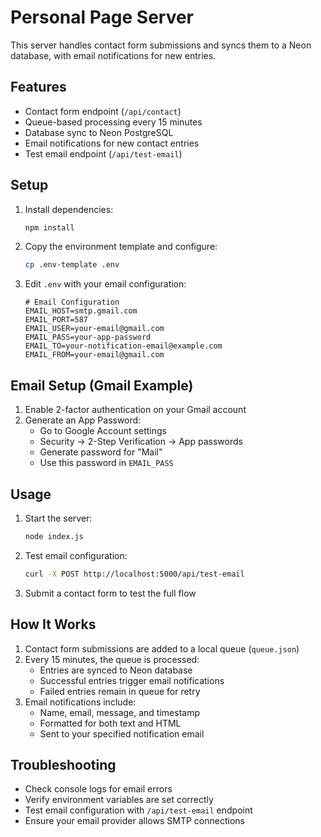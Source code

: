 # Personal Page Server

This server handles contact form submissions and syncs them to a Neon database, with email notifications for new entries.

## Features

- Contact form endpoint (`/api/contact`)
- Queue-based processing every 15 minutes
- Database sync to Neon PostgreSQL
- Email notifications for new contact entries
- Test email endpoint (`/api/test-email`)

## Setup

1. Install dependencies:
   ```bash
   npm install
   ```

2. Copy the environment template and configure:
   ```bash
   cp .env-template .env
   ```

3. Edit `.env` with your email configuration:
   ```env
   # Email Configuration
   EMAIL_HOST=smtp.gmail.com
   EMAIL_PORT=587
   EMAIL_USER=your-email@gmail.com
   EMAIL_PASS=your-app-password
   EMAIL_TO=your-notification-email@example.com
   EMAIL_FROM=your-email@gmail.com
   ```

## Email Setup (Gmail Example)

1. Enable 2-factor authentication on your Gmail account
2. Generate an App Password:
   - Go to Google Account settings
   - Security → 2-Step Verification → App passwords
   - Generate password for "Mail"
   - Use this password in `EMAIL_PASS`

## Usage

1. Start the server:
   ```bash
   node index.js
   ```

2. Test email configuration:
   ```bash
   curl -X POST http://localhost:5000/api/test-email
   ```

3. Submit a contact form to test the full flow

## How It Works

1. Contact form submissions are added to a local queue (`queue.json`)
2. Every 15 minutes, the queue is processed:
   - Entries are synced to Neon database
   - Successful entries trigger email notifications
   - Failed entries remain in queue for retry
3. Email notifications include:
   - Name, email, message, and timestamp
   - Formatted for both text and HTML
   - Sent to your specified notification email

## Troubleshooting

- Check console logs for email errors
- Verify environment variables are set correctly
- Test email configuration with `/api/test-email` endpoint
- Ensure your email provider allows SMTP connections
